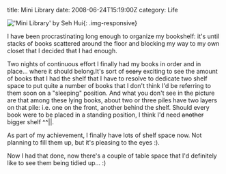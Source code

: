 title: Mini Library
date: 2008-06-24T15:19:00Z
category: Life

!['Mini Library' by Seh Hui](http://img.photobucket.com/albums/v95/seh_hui/livejournal/Photo-0061.jpg){: .img-responsive}

I have been procrastinating long enough to organize my bookshelf: it's until stacks of books scattered around the floor and blocking my way to my own closet that I decided that I had enough.

Two nights of continuous effort I finally had my books in order and in place… where it should belong.It's sort of ~~scary~~ exciting to see the amount of books that I had the shelf that I have to resolve to dedicate two shelf space to put quite a number of books that I don't think I'd be referring to them soon on a "sleeping" position. And what you don't see in the picture are that among these lying books, about two or three piles have two layers on that pile: i.e. one on the front, another behind the shelf. Should every book were to be placed in a standing position, I think I'd need ~~another~~ bigger shelf ^^||.

As part of my achievement, I finally have lots of shelf space now. Not planning to fill them up, but it's pleasing to the eyes :).

Now I had that done, now there's a couple of table space that I'd definitely like to see them being tidied up… :)
